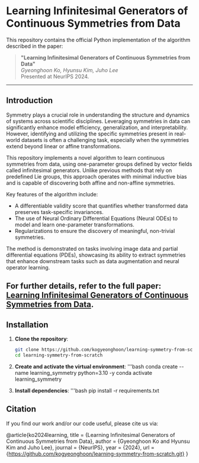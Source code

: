 # Learning Infinitesimal Generators of Continuous Symmetries from Data

This repository contains the official Python implementation of the algorithm described in the paper:  
> **"Learning Infinitesimal Generators of Continuous Symmetries from Data"**  
> *Gyeonghoon Ko, Hyunsu Kim, Juho Lee*  
> Presented at NeurIPS 2024.  

---

## Introduction

Symmetry plays a crucial role in understanding the structure and dynamics of systems across scientific disciplines. Leveraging symmetries in data can significantly enhance model efficiency, generalization, and interpretability. However, identifying and utilizing the specific symmetries present in real-world datasets is often a challenging task, especially when the symmetries extend beyond linear or affine transformations.

This repository implements a novel algorithm to learn continuous symmetries from data, using one-parameter groups defined by vector fields called infinitesimal generators. Unlike previous methods that rely on predefined Lie groups, this approach operates with minimal inductive bias and is capable of discovering both affine and non-affine symmetries.

Key features of the algorithm include:  
- A differentiable validity score that quantifies whether transformed data preserves task-specific invariances.  
- The use of Neural Ordinary Differential Equations (Neural ODEs) to model and learn one-parameter transformations.  
- Regularizations to ensure the discovery of meaningful, non-trivial symmetries.

The method is demonstrated on tasks involving image data and partial differential equations (PDEs), showcasing its ability to extract symmetries that enhance downstream tasks such as data augmentation and neural operator learning.

For further details, refer to the full paper:  [Learning Infinitesimal Generators of Continuous Symmetries from Data](https://arxiv.org/abs/2410.21853).
---

## Installation

1. **Clone the repository**:
   ```bash
   git clone https://github.com/kogyeonghoon/learning-symmetry-from-scratch.git
   cd learning-symmetry-from-scratch

2. **Create and activate the virtual environment**:
    '''bash
    conda create --name learning_symmetry python=3.10 -y
    conda activate learning_symmetry

3. **Install dependencies**:
    '''bash
    pip install -r requirements.txt

## Citation

If you find our work and/or our code useful, please cite us via:

@article{ko2024learning,
  title     = {Learning Infinitesimal Generators of Continuous Symmetries from Data},
  author    = {Gyeonghoon Ko and Hyunsu Kim and Juho Lee},
  journal   = {NeurIPS},
  year      = {2024},
  url       = {https://github.com/kogyeonghoon/learning-symmetry-from-scratch.git}
}
